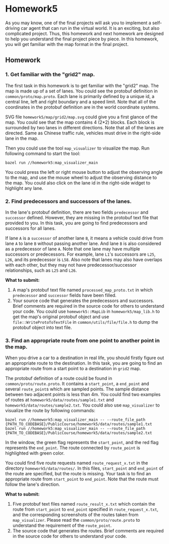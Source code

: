 # Homework5

As you may know, one of the final projects will ask you to implement a self-driving car agent that can run in the virtual world. It is an exciting, but also complicated project. Thus, this homework and next homework are designed to help you understand the final project piece by piece. In this homework, you will get familiar with the map format in the final project. 

## Homework

### 1. Get familiar with the "grid2" map. 

The first task in this homework is to get familiar with the "grid2" map. The map is made up of a set of lanes. You could see the protobuf definition in `common/proto/map.proto`. Each lane is primarily defined by a unique id, a central line, left and right boundary and a speed limit. Note that all of the coordinates in the protobuf definition are in the world coordinate systems. 

SVG file `homework5/map/grid2/map.svg` could give you a first glance of the map. You could see that the map contains 4 (2*2) blocks. Each block is surrounded by two lanes in different directions. Note that all of the lanes are directed. Same as Chinese traffic rule, vehicles must drive in the right-side lane in the map. 

Then you could use the tool `map_visualizer` to visualize the map. Run following command to start the tool:

```
bazel run //homework5:map_visualizer_main
```

You could press the left or right mouse button to adjust the observing angle to the map, and use the mouse wheel to adjust the observing distance to the map. You could also click on the lane id in the right-side widget to highlight any lane. 

### 2. Find predecessors and successors of the lanes. 

In the lane's protobuf definition, there are two fields `predecessor` and `successor` defined. However, they are missing in the protobuf text file that provided to you. In this task, you are going to find predecessors and successors for all lanes. 

If lane `A` is a `successor` of another lane `B`, it means a vehicle could drive from lane `A` to lane `B` without passing another lane. And lane `B` is also considered as a predecessor of lane `A`. Note that one lane may have multiple successors or predecessors. For example, lane `L1`'s successors are `L25`, `L26`, and its predecessor is `L58`. Also note that lanes may also have overlaps with each other, but they may not have predecessor/successor relationships, such as `L25` and `L26`. 

**What to submit:** 
1. A map's protobuf text file named `processed_map_proto.txt` in which `predecessor` and `successor` fields have been filled. 
2. Your source code that generates the predecessors and successors. Brief comments are required in the source code for others to understand your code. You could use `homework5::MapLib` in `homework5/map_lib.h` to get the map's original protobuf object and use `file::WriteProtoToTextFile` in `common/utils/file/file.h` to dump the protobuf object into text file. 


### 3. Find an appropriate route from one point to another point in the map. 

When you drive a car to a destination in real life, you should firstly figure out an appropriate route to the destination. In this task, you are going to find an appropriate route from a start point to a destination in `grid2` map. 

The protobuf definition of a route could be found in `common/proto/route.proto`. It contains a `start_point`, a `end_point` and several `route_point`s which are sampled points. The sample distance between two adjacent points is less than 4m. You could find two examples of routes at `homework5/data/routes/sample1.txt` and `homework5/data/routes/sample2.txt`. You could also use `map_visualizer` to visualize the route by following commands:

```
bazel run //homework5:map_visualizer_main -- --route_file_path {PATH_TO_CODEBASE}/PublicCourse/homework5/data/routes/sample1.txt
bazel run //homework5:map_visualizer_main -- --route_file_path {PATH_TO_CODEBASE}/PublicCourse/homework5/data/routes/sample2.txt
```

In the window, the green flag represents the `start_point`, and the red flag represents the `end_point`. The route connected by `route_point` is highlighted with green color. 

You could find five route requests named `route_request_x.txt` in the directory `homework5/data/routes/`. In this files, `start_point` and `end_point` of the route are specified, but the route is missing. Your task is to find an appropriate route from `start_point` to `end_point`. Note that the route must follow the lane's direction. 

**What to submit:** 
1. Five protobuf text files named `route_result_x.txt` which contain the route from `start_point` to `end_point` specified in `route_request_x.txt`, and the corresponding screenshots of the routes taken from `map_visualizer`. Please read the `common/proto/route.proto` to understand the requirement of the `route_point`. 
2. The source code that generates the routes. Brief comments are required in the source code for others to understand your code. 

